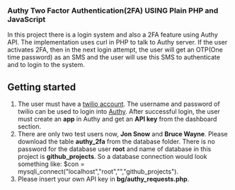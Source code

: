 ### Authy Two Factor Authentication(2FA) USING Plain PHP and JavaScript
In this project there is a login system and also a 2FA feature using Authy API. The implementation uses curl in PHP to talk to Authy server. If the user activates 2FA, then in the next login attempt, the user will get an OTP(One time password) as an SMS and the user will use this SMS to authenticate and to login to the system. 

## Getting started 
1. The user must have a [twilio account](https://www.twilio.com/). The username and password of twilio can be used to login into [Authy](https://authy.com/). After successful login, the user must create an **app** in Authy and get an **API key** from the dashboard section.
2. There are only two test users now, **Jon Snow** and **Bruce Wayne**. Please download the table **authy_2fa** from the database folder. There is no password for the database user **root** and name of database in this project is **github_projects**. So a database connection would look something like: $con = mysqli_connect("localhost","root","","github_projects").
3. Please insert your own API key in **bg/authy_requests.php**.

